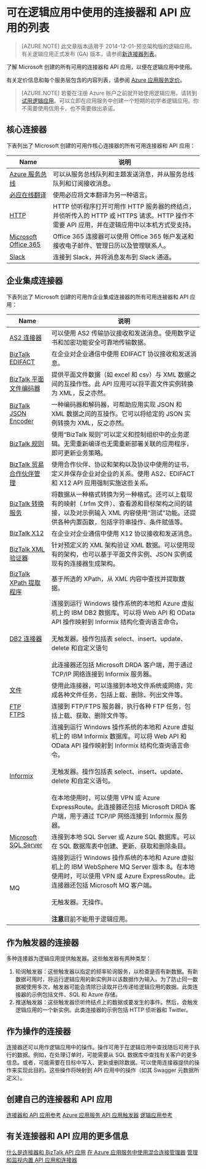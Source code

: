 <properties
	pageTitle="可用的连接器和 API 应用的列表 | Microsoft Azure 应用服务"
	description="了解 Azure 应用服务中的连接器和 API 应用"
	services="logic-apps"
	documentationCenter=""
	authors="MandiOhlinger"
	manager="erikre"
	editor="cgronlun"/>

<tags
	ms.service="logic-apps"
	ms.workload="integration"
	ms.tgt_pltfrm="na"
	ms.devlang="na"
	ms.topic="get-started-article"
	ms.date="09/01/2016"
	ms.author="mandia"/>


# 可在逻辑应用中使用的连接器和 API 应用的列表
>[AZURE.NOTE] 此文章版本适用于 2014-12-01-预览架构版的逻辑应用。有关逻辑应用正式发布 (GA) 版本，请参阅[新连接器列表](../connectors/apis-list.md)。

了解 Microsoft 创建的所有可用的连接器和 API 应用，以便在逻辑应用中使用。

有关定价信息和每个服务层包含的内容列表，请参阅 [Azure 应用服务定价](https://azure.microsoft.com/pricing/details/app-service/)。

> [AZURE.NOTE] 若要在注册 Azure 帐户之前就开始使用逻辑应用，请转到[试用逻辑应用](https://tryappservice.azure.com/?appservice=logic)。可以立即在应用服务中创建一个短期的初学者逻辑应用。你不需要使用信用卡，也不需要做出承诺。

## 核心连接器
下表列出了 Microsoft 创建的可用作核心连接器的所有可用连接器和 API 应用：

Name | 说明
--- | ---
[Azure 服务总线](app-service-logic-connector-azureservicebus.md) | 可以从服务总线队列和主题发送消息，并从服务总线队列和订阅接收消息。
[必应在线翻译](https://azure.microsoft.com/marketplace/partners/bing/microsofttranslator/) | 使用必应将文本翻译为另一种语言。
[HTTP](app-service-logic-connector-http.md) | HTTP 侦听程序打开可用作 HTTP 服务器的终结点，并侦听传入的 HTTP 或 HTTPS 请求。HTTP 操作不需要 API 应用，并在逻辑应用中以本机方式受支持。
[Microsoft Office 365](app-service-logic-connector-office365.md) | Office 365 连接器可以使用 Office 365 帐户发送和接收电子邮件、管理日历以及管理联系人。
[Slack](app-service-logic-connector-slack.md) | 连接到 Slack，并将消息发布到 Slack 通道。


## 企业集成连接器
下表列出了 Microsoft 创建的可用作企业集成连接器的所有可用连接器和 API 应用：

Name | 说明
------------- | -------------
[AS2 连接器](app-service-logic-connector-as2.md) | 可以使用 AS2 传输协议接收和发送消息。使用数字证书和加密功能安全可靠地传输数据。
[BizTalk EDIFACT](app-service-logic-connector-edifact.md) | 在企业对企业通信中使用 EDIFACT 协议接收和发送消息。
[BizTalk 平面文件编码器](app-service-logic-flatfile-encoder.md) | 提供平面文件数据（如 excel 和 csv）与 XML 数据之间的互操作性。此 API 应用可以将平面文件实例转换为 XML，反之亦然。
[BizTalk JSON Encoder](app-service-logic-connector-jsonencoder.md) | 一种编码器和解码器，可帮助应用实现 JSON 和 XML 数据之间的互操作。它可以将给定的 JSON 实例转换为 XML，反之亦然。
[BizTalk 规则](app-service-logic-use-biztalk-rules.md) | 使用“BizTalk 规则”可以定义和控制组织中的业务逻辑。无需重新编译也无需重新部署关联的应用程序，即可更新业务策略。
[BizTalk 贸易合作伙伴管理](app-service-logic-connector-tpm.md) | 使用合作伙伴、协议和架构以及协议中使用的证书，定义并保存企业对企业的关系。使用 AS2、EDIFACT 和 X12 API 应用强制实施这些关系。
[BizTalk 转换服务](app-service-logic-transform-xml-documents.md) | 将数据从一种格式转换为另一种格式。还可以上载现有的映射（.trfm 文件）、查看源和目标架构之间的链接，以及对示例输入 XML 内容使用“测试”功能。还提供各种内置函数，包括字符串操作、条件赋值等。
[BizTalk X12](app-service-logic-connector-x12.md) | 在企业对企业通信中使用 X12 协议接收和发送消息。
[BizTalk XML 验证器](app-service-logic-xml-validator.md) | 针对预定义的 XML 架构验证 XML 数据。可以使用现有的架构，也可以基于平面文件实例、JSON 实例或现有的连接器生成架构。
[BizTalk XPath 提取程序](app-service-logic-xpath-extract.md) | 基于所选的 XPath，从 XML 内容中查找并提取数据。
[DB2 连接器](app-service-logic-connector-db2.md) | 连接到运行 Windows 操作系统的本地和 Azure 虚拟机上的 IBM DB2 数据库。可以将 Web API 和 OData API 操作映射到 Informix 结构化查询语言命令。<br/><br/>无触发器。操作包括表 select、insert、update、delete 和自定义语句<br/><br/>此连接器还包括 Microsoft DRDA 客户端，用于通过 TCP/IP 网络连接到 Informix 服务器。
[文件](app-service-logic-connector-file.md) | 使用此连接器，可以连接到本地文件系统或网络，完成各种文件任务，包括上载、删除、列出文件等。
[FTP<br/>FTPS](app-service-logic-connector-ftp.md) | 连接到 FTP/FTPS 服务器，执行各种 FTP 任务，包括上载、获取、删除文件等。
[Informix](app-service-logic-connector-informix.md) | 连接到运行 Windows 操作系统的本地和 Azure 虚拟机上的 IBM Informix 数据库。可以将 Web API 和 OData API 操作映射到 Informix 结构化查询语言命令。<br/><br/>无触发器。操作包括表 select、insert、update、delete 和自定义语句。<br/><br/>在本地使用时，可以使用 VPN 或 Azure ExpressRoute。此连接器还包括 Microsoft DRDA 客户端，用于通过 TCP/IP 网络连接到 Informix 服务器。
[Microsoft SQL Server](app-service-logic-connector-sql.md) | 连接到本地 SQL Server 或 Azure SQL 数据库。可以在 SQL 数据库表中创建、更新、获取和删除条目。
MQ | 连接到运行 Windows 操作系统的本地和 Azure 虚拟机上的 IBM WebSphere MQ Server 版本 8。在本地使用时，可以使用 VPN 或 Azure ExpressRoute。此连接器还包括 Microsoft MQ 客户端。<br/><br/>无触发器。无操作。<br/><br/>**注意**目前不能用于逻辑应用。

## 作为触发器的连接器
多种连接器为逻辑应用提供触发器。这些触发器有两种类型：

1. 轮询触发器：这些触发器以指定的频率轮询服务，以检查是否有新数据。有新数据可用时，将运行逻辑应用的新实例并以该数据作为输入。为了防止同一数据被使用多次，触发器可能会清除已读取并已传递给逻辑应用的数据。此类连接器的示例包括文件、SQL 和 Azure 存储。
2. 推送触发器：这些触发器侦听终结点上的数据或要发生的事件。然后，会触发逻辑应用的一个新实例。此类连接器的示例包括 HTTP 侦听器和 Twitter。

## 作为操作的连接器
连接器还可以用作逻辑应用中的操作。操作可用于在逻辑应用中查找随后可用于执行的数据。例如，在处理订单时，可能需要从 SQL 数据库中查找有关客户的更多信息。或者，可能需要在目标中写入、更新或删除数据。可以使用连接器提供的操作来实现此目的。这些操作将映射到 API 应用中的操作（如其 Swagger 元数据所定义）。

## 创建自己的连接器和 API 应用
[连接器和 API 应用参考](http://aka.ms/appservicesconnectorreference) [Azure 应用服务 API 应用触发器](../app-service-api/app-service-api-dotnet-triggers.md) [逻辑应用参考](https://msdn.microsoft.com/library/azure/dn948510.aspx)

## 有关连接器和 API 应用的更多信息
[什么是连接器和 BizTalk API 应用](app-service-logic-what-are-biztalk-api-apps.md) [在 Azure 应用服务中使用混合连接管理器](app-service-logic-hybrid-connection-manager.md) [管理和监视内置 API 应用和连接器](app-service-logic-monitor-your-connectors.md)

<!---HONumber=AcomDC_0921_2016-->